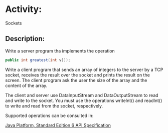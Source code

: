 # Activity: 
Sockets

## Description:
Write a server program tha implements the operation

```java
public int greatest(int v[]);
```

Write a client program that sends an array of integers to the server by a TCP socket, receives the result over the socket and prints the result on the screen. The client program ask the user the size of the array and the content of the array.

The client and server use DataInputStream and DataOutputStream to read and write to the socket. You must use the operations writeInt() and readInt() to write and read from the socket, respectively.

Supported operations can be consulted in:



[Java Platform, Standard Edition 6 API Specification](http://docs.oracle.com/javase/6/docs/api/)
